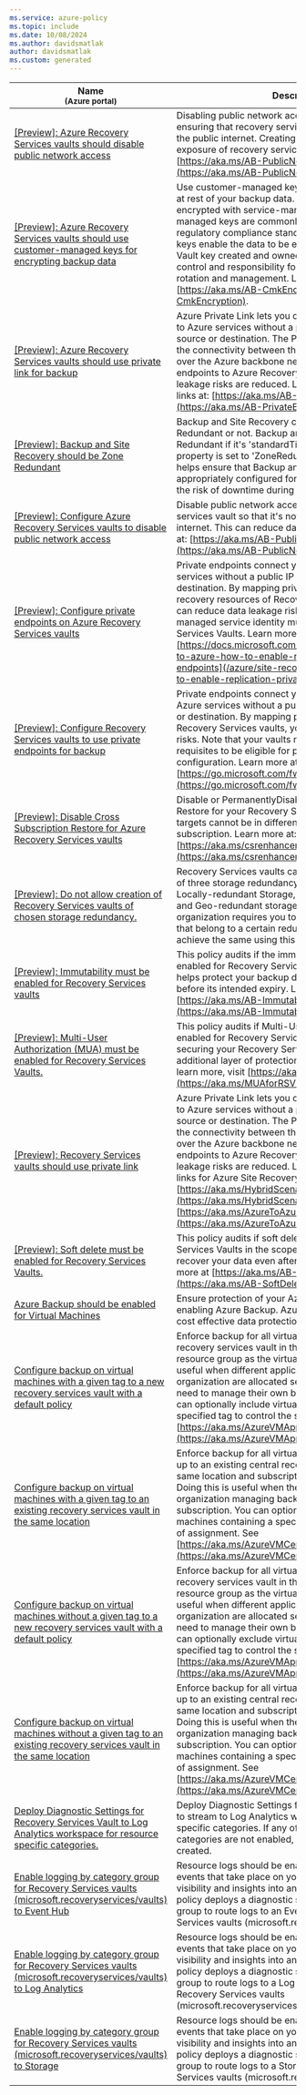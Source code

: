 ```yaml
---
ms.service: azure-policy
ms.topic: include
ms.date: 10/08/2024
ms.author: davidsmatlak
author: davidsmatlak
ms.custom: generated
---
```


|Name<br /><sub>(Azure portal)</sub> |Description |Effect(s) |Version<br /><sub>(GitHub)</sub> |
|---|---|---|---|
|[\[Preview\]: Azure Recovery Services vaults should disable public network access](https://portal.azure.com/#blade/Microsoft_Azure_Policy/PolicyDetailBlade/definitionId/%2Fproviders%2FMicrosoft.Authorization%2FpolicyDefinitions%2F9ebbbba3-4d65-4da9-bb67-b22cfaaff090) |Disabling public network access improves security by ensuring that recovery services vault is not exposed on the public internet. Creating private endpoints can limit exposure of recovery services vault. Learn more at: [https://aka.ms/AB-PublicNetworkAccess-Deny](https://aka.ms/AB-PublicNetworkAccess-Deny). |Audit, Deny, Disabled |[1.0.0-preview](https://github.com/Azure/azure-policy/blob/master/built-in-policies/policyDefinitions/Backup/RecoveryServices_PublicNetworkAccess_AuditDeny.json) |
|[\[Preview\]: Azure Recovery Services vaults should use customer-managed keys for encrypting backup data](https://portal.azure.com/#blade/Microsoft_Azure_Policy/PolicyDetailBlade/definitionId/%2Fproviders%2FMicrosoft.Authorization%2FpolicyDefinitions%2F2e94d99a-8a36-4563-bc77-810d8893b671) |Use customer-managed keys to manage the encryption at rest of your backup data. By default, customer data is encrypted with service-managed keys, but customer-managed keys are commonly required to meet regulatory compliance standards. Customer-managed keys enable the data to be encrypted with an Azure Key Vault key created and owned by you. You have full control and responsibility for the key lifecycle, including rotation and management. Learn more at [https://aka.ms/AB-CmkEncryption](https://aka.ms/AB-CmkEncryption). |Audit, Deny, Disabled |[1.0.0-preview](https://github.com/Azure/azure-policy/blob/master/built-in-policies/policyDefinitions/Backup/AzBackupRSVault_CMKEnabled_Audit.json) |
|[\[Preview\]: Azure Recovery Services vaults should use private link for backup](https://portal.azure.com/#blade/Microsoft_Azure_Policy/PolicyDetailBlade/definitionId/%2Fproviders%2FMicrosoft.Authorization%2FpolicyDefinitions%2Fdeeddb44-9f94-4903-9fa0-081d524406e3) |Azure Private Link lets you connect your virtual network to Azure services without a public IP address at the source or destination. The Private Link platform handles the connectivity between the consumer and services over the Azure backbone network. By mapping private endpoints to Azure Recovery Services vaults, data leakage risks are reduced. Learn more about private links at: [https://aka.ms/AB-PrivateEndpoints](https://aka.ms/AB-PrivateEndpoints). |Audit, Disabled |[2.0.0-preview](https://github.com/Azure/azure-policy/blob/master/built-in-policies/policyDefinitions/Backup/RecoveryServices_PrivateEndpoint_Audit.json) |
|[\[Preview\]: Backup and Site Recovery should be Zone Redundant](https://portal.azure.com/#blade/Microsoft_Azure_Policy/PolicyDetailBlade/definitionId/%2Fproviders%2FMicrosoft.Authorization%2FpolicyDefinitions%2Fae243d87-5cf3-4dce-90bd-6d62be328de3) |Backup and Site Recovery can be configured to be Zone Redundant or not. Backup and Site Recovery is Zone Redundant if it's 'standardTierStorageRedundancy' property is set to 'ZoneRedundant'. Enforcing this policy helps ensure that Backup and Site Recovery is appropriately configured for zone resilience, reducing the risk of downtime during zone outages. |Audit, Deny, Disabled |[1.0.0-preview](https://github.com/Azure/azure-policy/blob/master/built-in-policies/policyDefinitions/Resilience/RecoveryServices_Vaults_ZoneRedundant_Audit.json) |
|[\[Preview\]: Configure Azure Recovery Services vaults to disable public network access](https://portal.azure.com/#blade/Microsoft_Azure_Policy/PolicyDetailBlade/definitionId/%2Fproviders%2FMicrosoft.Authorization%2FpolicyDefinitions%2F04726aae-4e8d-427c-af7d-ecf56d490022) |Disable public network access for your Recovery services vault so that it's not accessible over the public internet. This can reduce data leakage risks. Learn more at: [https://aka.ms/AB-PublicNetworkAccess-Deny](https://aka.ms/AB-PublicNetworkAccess-Deny). |Modify, Disabled |[1.0.0-preview](https://github.com/Azure/azure-policy/blob/master/built-in-policies/policyDefinitions/Backup/RecoveryServices_PublicNetworkAccess_Modify.json) |
|[\[Preview\]: Configure private endpoints on Azure Recovery Services vaults](https://portal.azure.com/#blade/Microsoft_Azure_Policy/PolicyDetailBlade/definitionId/%2Fproviders%2FMicrosoft.Authorization%2FpolicyDefinitions%2Fe95a8a5c-0987-421f-84ab-df4d88ebf7d1) |Private endpoints connect your virtual network to Azure services without a public IP address at the source or destination. By mapping private endpoints to your site recovery resources of Recovery Services vaults, you can reduce data leakage risks. To use private links, managed service identity must be assigned to Recovery Services Vaults. Learn more about private links at: [https://docs.microsoft.com/azure/site-recovery/azure-to-azure-how-to-enable-replication-private-endpoints](/azure/site-recovery/azure-to-azure-how-to-enable-replication-private-endpoints). |DeployIfNotExists, Disabled |[1.0.0-preview](https://github.com/Azure/azure-policy/blob/master/built-in-policies/policyDefinitions/Site%20Recovery/PrivateEndpoints_DINE.json) |
|[\[Preview\]: Configure Recovery Services vaults to use private endpoints for backup](https://portal.azure.com/#blade/Microsoft_Azure_Policy/PolicyDetailBlade/definitionId/%2Fproviders%2FMicrosoft.Authorization%2FpolicyDefinitions%2F8015d6ed-3641-4534-8d0b-5c67b67ff7de) |Private endpoints connect your virtual networks to Azure services without a public IP address at the source or destination. By mapping private endpoints to Recovery Services vaults, you can reduce data leakage risks. Note that your vaults need to meet certain pre-requisites to be eligible for private endpoint configuration. Learn more at : [https://go.microsoft.com/fwlink/?linkid=2187162](https://go.microsoft.com/fwlink/?linkid=2187162). |DeployIfNotExists, Disabled |[1.0.0-preview](https://github.com/Azure/azure-policy/blob/master/built-in-policies/policyDefinitions/Backup/RecoveryServices_PrivateEndpoint_DINE.json) |
|[\[Preview\]: Disable Cross Subscription Restore for Azure Recovery Services vaults](https://portal.azure.com/#blade/Microsoft_Azure_Policy/PolicyDetailBlade/definitionId/%2Fproviders%2FMicrosoft.Authorization%2FpolicyDefinitions%2Ff19b0c83-716f-4b81-85e3-2dbf057c35d6) |Disable or PermanentlyDisable Cross Subscription Restore for your Recovery Services vault so that restore targets cannot be in different subscription from the vault subscription. Learn more at: [https://aka.ms/csrenhancements](https://aka.ms/csrenhancements). |Modify, Disabled |[1.1.0-preview](https://github.com/Azure/azure-policy/blob/master/built-in-policies/policyDefinitions/Backup/RecoveryServices_CrossSubscriptionRestore_Modify.json) |
|[\[Preview\]: Do not allow creation of Recovery Services vaults of chosen storage redundancy.](https://portal.azure.com/#blade/Microsoft_Azure_Policy/PolicyDetailBlade/definitionId/%2Fproviders%2FMicrosoft.Authorization%2FpolicyDefinitions%2F8f09fda1-91a2-4e14-96a2-67c6281158f7) |Recovery Services vaults can be created with any one of three storage redundancy options today, namely, Locally-redundant Storage, Zone-redundant storage and Geo-redundant storage. If the policies in your organization requires you to block the creation of vaults that belong to a certain redundancy type, you may achieve the same using this Azure policy. |Deny, Disabled |[1.0.0-preview](https://github.com/Azure/azure-policy/blob/master/built-in-policies/policyDefinitions/Backup/AzBackuprecoveryServicesVault_RedudancySettings_Deny.json) |
|[\[Preview\]: Immutability must be enabled for Recovery Services vaults](https://portal.azure.com/#blade/Microsoft_Azure_Policy/PolicyDetailBlade/definitionId/%2Fproviders%2FMicrosoft.Authorization%2FpolicyDefinitions%2Fd6f6f560-14b7-49a4-9fc8-d2c3a9807868) |This policy audits if the immutable vaults property is enabled for Recovery Services vaults in the scope. This helps protect your backup data from being deleted before its intended expiry. Learn more at [https://aka.ms/AB-ImmutableVaults](https://aka.ms/AB-ImmutableVaults). |Audit, Disabled |[1.0.1-preview](https://github.com/Azure/azure-policy/blob/master/built-in-policies/policyDefinitions/Backup/RecoveryServices_Immutability_Audit.json) |
|[\[Preview\]: Multi-User Authorization (MUA) must be enabled for Recovery Services Vaults.](https://portal.azure.com/#blade/Microsoft_Azure_Policy/PolicyDetailBlade/definitionId/%2Fproviders%2FMicrosoft.Authorization%2FpolicyDefinitions%2Fc7031eab-0fc0-4cd9-acd0-4497bd66d91a) |This policy audits if Multi-User Authorization (MUA) is enabled for Recovery Services Vaults. MUA helps in securing your Recovery Services Vaults by adding an additional layer of protection to critical operations. To learn more, visit [https://aka.ms/MUAforRSV](https://aka.ms/MUAforRSV). |Audit, Disabled |[1.0.0-preview](https://github.com/Azure/azure-policy/blob/master/built-in-policies/policyDefinitions/Backup/AzBackupRecoveryServicesVault_MUA_Audit.json) |
|[\[Preview\]: Recovery Services vaults should use private link](https://portal.azure.com/#blade/Microsoft_Azure_Policy/PolicyDetailBlade/definitionId/%2Fproviders%2FMicrosoft.Authorization%2FpolicyDefinitions%2F11e3da8c-1d68-4392-badd-0ff3c43ab5b0) |Azure Private Link lets you connect your virtual network to Azure services without a public IP address at the source or destination. The Private Link platform handles the connectivity between the consumer and services over the Azure backbone network. By mapping private endpoints to Azure Recovery Services vaults, data leakage risks are reduced. Learn more about private links for Azure Site Recovery at: [https://aka.ms/HybridScenarios-PrivateLink](https://aka.ms/HybridScenarios-PrivateLink) and [https://aka.ms/AzureToAzure-PrivateLink](https://aka.ms/AzureToAzure-PrivateLink). |Audit, Disabled |[1.0.0-preview](https://github.com/Azure/azure-policy/blob/master/built-in-policies/policyDefinitions/Site%20Recovery/RecoveryServices_PrivateEndpoint_Audit.json) |
|[\[Preview\]: Soft delete must be enabled for Recovery Services Vaults.](https://portal.azure.com/#blade/Microsoft_Azure_Policy/PolicyDetailBlade/definitionId/%2Fproviders%2FMicrosoft.Authorization%2FpolicyDefinitions%2F31b8092a-36b8-434b-9af7-5ec844364148) |This policy audits if soft delete is enabled for Recovery Services Vaults in the scope. Soft delete can help you recover your data even after it has been deleted. Learn more at [https://aka.ms/AB-SoftDelete](https://aka.ms/AB-SoftDelete). |Audit, Disabled |[1.0.0-preview](https://github.com/Azure/azure-policy/blob/master/built-in-policies/policyDefinitions/Backup/AzBackupRecoveryServicesVault_SoftDelete_Audit.json) |
|[Azure Backup should be enabled for Virtual Machines](https://portal.azure.com/#blade/Microsoft_Azure_Policy/PolicyDetailBlade/definitionId/%2Fproviders%2FMicrosoft.Authorization%2FpolicyDefinitions%2F013e242c-8828-4970-87b3-ab247555486d) |Ensure protection of your Azure Virtual Machines by enabling Azure Backup. Azure Backup is a secure and cost effective data protection solution for Azure. |AuditIfNotExists, Disabled |[3.0.0](https://github.com/Azure/azure-policy/blob/master/built-in-policies/policyDefinitions/Backup/VirtualMachines_EnableAzureBackup_Audit.json) |
|[Configure backup on virtual machines with a given tag to a new recovery services vault with a default policy](https://portal.azure.com/#blade/Microsoft_Azure_Policy/PolicyDetailBlade/definitionId/%2Fproviders%2FMicrosoft.Authorization%2FpolicyDefinitions%2F83644c87-93dd-49fe-bf9f-6aff8fd0834e) |Enforce backup for all virtual machines by deploying a recovery services vault in the same location and resource group as the virtual machine. Doing this is useful when different application teams in your organization are allocated separate resource groups and need to manage their own backups and restores. You can optionally include virtual machines containing a specified tag to control the scope of assignment. See [https://aka.ms/AzureVMAppCentricBackupIncludeTag](https://aka.ms/AzureVMAppCentricBackupIncludeTag). |auditIfNotExists, AuditIfNotExists, deployIfNotExists, DeployIfNotExists, disabled, Disabled |[9.3.0](https://github.com/Azure/azure-policy/blob/master/built-in-policies/policyDefinitions/Backup/VirtualMachineApplicationCentricBackup_DINE_WithTag.json) |
|[Configure backup on virtual machines with a given tag to an existing recovery services vault in the same location](https://portal.azure.com/#blade/Microsoft_Azure_Policy/PolicyDetailBlade/definitionId/%2Fproviders%2FMicrosoft.Authorization%2FpolicyDefinitions%2F345fa903-145c-4fe1-8bcd-93ec2adccde8) |Enforce backup for all virtual machines by backing them up to an existing central recovery services vault in the same location and subscription as the virtual machine. Doing this is useful when there is a central team in your organization managing backups for all resources in a subscription. You can optionally include virtual machines containing a specified tag to control the scope of assignment. See [https://aka.ms/AzureVMCentralBackupIncludeTag](https://aka.ms/AzureVMCentralBackupIncludeTag). |auditIfNotExists, AuditIfNotExists, deployIfNotExists, DeployIfNotExists, disabled, Disabled |[9.3.0](https://github.com/Azure/azure-policy/blob/master/built-in-policies/policyDefinitions/Backup/VirtualMachineWithTag_DINE.json) |
|[Configure backup on virtual machines without a given tag to a new recovery services vault with a default policy](https://portal.azure.com/#blade/Microsoft_Azure_Policy/PolicyDetailBlade/definitionId/%2Fproviders%2FMicrosoft.Authorization%2FpolicyDefinitions%2F98d0b9f8-fd90-49c9-88e2-d3baf3b0dd86) |Enforce backup for all virtual machines by deploying a recovery services vault in the same location and resource group as the virtual machine. Doing this is useful when different application teams in your organization are allocated separate resource groups and need to manage their own backups and restores. You can optionally exclude virtual machines containing a specified tag to control the scope of assignment. See [https://aka.ms/AzureVMAppCentricBackupExcludeTag](https://aka.ms/AzureVMAppCentricBackupExcludeTag). |auditIfNotExists, AuditIfNotExists, deployIfNotExists, DeployIfNotExists, disabled, Disabled |[9.3.0](https://github.com/Azure/azure-policy/blob/master/built-in-policies/policyDefinitions/Backup/VirtualMachineApplicationCentricBackup_DINE_WithOutTag.json) |
|[Configure backup on virtual machines without a given tag to an existing recovery services vault in the same location](https://portal.azure.com/#blade/Microsoft_Azure_Policy/PolicyDetailBlade/definitionId/%2Fproviders%2FMicrosoft.Authorization%2FpolicyDefinitions%2F09ce66bc-1220-4153-8104-e3f51c936913) |Enforce backup for all virtual machines by backing them up to an existing central recovery services vault in the same location and subscription as the virtual machine. Doing this is useful when there is a central team in your organization managing backups for all resources in a subscription. You can optionally exclude virtual machines containing a specified tag to control the scope of assignment. See [https://aka.ms/AzureVMCentralBackupExcludeTag](https://aka.ms/AzureVMCentralBackupExcludeTag). |auditIfNotExists, AuditIfNotExists, deployIfNotExists, DeployIfNotExists, disabled, Disabled |[9.3.0](https://github.com/Azure/azure-policy/blob/master/built-in-policies/policyDefinitions/Backup/VirtualMachineBackup_DINE.json) |
|[Deploy Diagnostic Settings for Recovery Services Vault to Log Analytics workspace for resource specific categories.](https://portal.azure.com/#blade/Microsoft_Azure_Policy/PolicyDetailBlade/definitionId/%2Fproviders%2FMicrosoft.Authorization%2FpolicyDefinitions%2Fc717fb0c-d118-4c43-ab3d-ece30ac81fb3) |Deploy Diagnostic Settings for Recovery Services Vault to stream to Log Analytics workspace for Resource specific categories. If any of the Resource specific categories are not enabled, a new diagnostic setting is created. |deployIfNotExists |[1.0.2](https://github.com/Azure/azure-policy/blob/master/built-in-policies/policyDefinitions/Backup/EnableRecoveryServiceVaultDiagnosticSetting_DINE.json) |
|[Enable logging by category group for Recovery Services vaults (microsoft.recoveryservices/vaults) to Event Hub](https://portal.azure.com/#blade/Microsoft_Azure_Policy/PolicyDetailBlade/definitionId/%2Fproviders%2FMicrosoft.Authorization%2FpolicyDefinitions%2Fe92686fd-65f0-420f-a52b-7da14f3cef90) |Resource logs should be enabled to track activities and events that take place on your resources and give you visibility and insights into any changes that occur. This policy deploys a diagnostic setting using a category group to route logs to an Event Hub for Recovery Services vaults (microsoft.recoveryservices/vaults). |DeployIfNotExists, AuditIfNotExists, Disabled |[1.0.0](https://github.com/Azure/azure-policy/blob/master/built-in-policies/policyDefinitions/Monitoring/DS_EH_recoveryservices-vaults_DINE.json) |
|[Enable logging by category group for Recovery Services vaults (microsoft.recoveryservices/vaults) to Log Analytics](https://portal.azure.com/#blade/Microsoft_Azure_Policy/PolicyDetailBlade/definitionId/%2Fproviders%2FMicrosoft.Authorization%2FpolicyDefinitions%2F2f4d1c08-3695-41a7-a0a0-8db4a0e25233) |Resource logs should be enabled to track activities and events that take place on your resources and give you visibility and insights into any changes that occur. This policy deploys a diagnostic setting using a category group to route logs to a Log Analytics workspace for Recovery Services vaults (microsoft.recoveryservices/vaults). |DeployIfNotExists, AuditIfNotExists, Disabled |[1.0.0](https://github.com/Azure/azure-policy/blob/master/built-in-policies/policyDefinitions/Monitoring/DS_LA_recoveryservices-vaults_DINE.json) |
|[Enable logging by category group for Recovery Services vaults (microsoft.recoveryservices/vaults) to Storage](https://portal.azure.com/#blade/Microsoft_Azure_Policy/PolicyDetailBlade/definitionId/%2Fproviders%2FMicrosoft.Authorization%2FpolicyDefinitions%2Fb678d84d-9723-4df0-a131-82c730231f1e) |Resource logs should be enabled to track activities and events that take place on your resources and give you visibility and insights into any changes that occur. This policy deploys a diagnostic setting using a category group to route logs to a Storage Account for Recovery Services vaults (microsoft.recoveryservices/vaults). |DeployIfNotExists, AuditIfNotExists, Disabled |[1.0.0](https://github.com/Azure/azure-policy/blob/master/built-in-policies/policyDefinitions/Monitoring/DS_ST_recoveryservices-vaults_DINE.json) |
